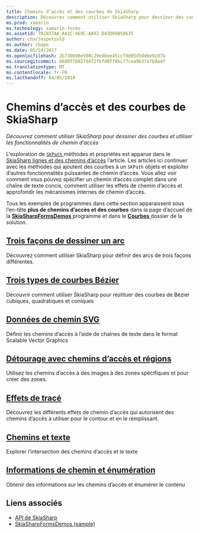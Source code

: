 ```yaml
---
title: Chemins d’accès et des courbes de SkiaSharp
description: Découvrez comment utiliser SkiaSharp pour dessiner des courbes et utiliser les fonctionnalités de chemin d’accès
ms.prod: xamarin
ms.technology: xamarin-forms
ms.assetid: 781937AA-AA1C-469C-AA92-D42D08B58635
author: charlespetzold
ms.author: chape
ms.date: 05/24/2017
ms.openlocfilehash: 2b730690e508c29e9bee45ccfdd05d5dd6e92d7b
ms.sourcegitcommit: 66807f8927d472fbfd0ff8bc77cea9b37e7b9a4f
ms.translationtype: MT
ms.contentlocale: fr-FR
ms.lasthandoff: 04/05/2018
---
```

# <a name="skiasharp-curves-and-paths"></a>Chemins d’accès et des courbes de SkiaSharp

_Découvrez comment utiliser SkiaSharp pour dessiner des courbes et utiliser les fonctionnalités de chemin d’accès_

L’exploration de [ `SKPath` ](https://developer.xamarin.com/api/type/SkiaSharp.SKPath/) méthodes et propriétés est apparue dans le [SkiaSharp lignes et des chemins d’accès](~/xamarin-forms/user-interface/graphics/skiasharp/paths/index.md) l’article. Les articles ici continuer avec les méthodes qui ajoutent des courbes à un `SKPath` objets et exploiter d’autres fonctionnalités puissantes de chemin d’accès. Vous allez voir comment vous pouvez spécifier un chemin d’accès complet dans une chaîne de texte concis, comment utiliser les effets de chemin d’accès et approfondir les mécanismes internes de chemin d’accès.

Tous les exemples de programmes dans cette section apparaissent sous l’en-tête **plus de chemins d’accès et des courbes** dans la page d’accueil de la [ **SkiaSharpFormsDemos** ](https://developer.xamarin.com/samples/xamarin-forms/SkiaSharpForms/Demos/) programme et dans le [ **Courbes** ](https://github.com/xamarin/xamarin-forms-samples/tree/master/SkiaSharpForms/Demos/Demos/SkiaSharpFormsDemos/Curves) dossier de la solution.

## <a name="three-ways-to-draw-an-arcarcsmd"></a>[Trois façons de dessiner un arc](arcs.md)

Découvrez comment utiliser SkiaSharp pour définir des arcs de trois façons différentes.

## <a name="three-types-of-bzier-curvesbeziersmd"></a>[Trois types de courbes Bézier](beziers.md)

Découvrir comment utiliser SkiaSharp pour restituer des courbes de Bézier cubiques, quadratiques et coniques

## <a name="svg-path-datapath-datamd"></a>[Données de chemin SVG](path-data.md)

Définir les chemins d’accès à l’aide de chaînes de texte dans le format Scalable Vector Graphics

## <a name="clipping-with-paths-and-regionsclippingmd"></a>[Détourage avec chemins d’accès et régions](clipping.md)

Utilisez les chemins d’accès à des images à des zones spécifiques et pour créer des zones.

## <a name="path-effectseffectsmd"></a>[Effets de tracé](effects.md)

Découvrez les différents effets de chemin d’accès qui autorisent des chemins d’accès à utiliser pour le contour et en le remplissant.

## <a name="paths-and-texttext-pathsmd"></a>[Chemins et texte](text-paths.md)

Explorer l’intersection des chemins d’accès et le texte

## <a name="path-information-and-enumerationinformationmd"></a>[Informations de chemin et énumération](information.md)

Obtenir des informations sur les chemins d’accès et énumérer le contenu


## <a name="related-links"></a>Liens associés

- [API de SkiaSharp](https://developer.xamarin.com/api/root/SkiaSharp/)
- [SkiaSharpFormsDemos (sample)](https://developer.xamarin.com/samples/xamarin-forms/SkiaSharpForms/Demos/)

